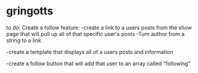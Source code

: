 # gringotts
to do:
Create a follow feature:
-create a link to a users posts from the show page that will pull up all of that specific user's posts
    -Turn author from a string to a link
    
-create a template that displays all of a users posts and information
    
-create a follow button that will add that user to an array called "following"